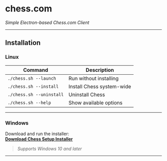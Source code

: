 # chess.com
*Simple Electron-based Chess.com Client*

---

## Installation

### Linux

| Command                  | Description                       |
|--------------------------|---------------------------------|
| `./chess.sh --launch`     | Run without installing           |
| `./chess.sh --install`    | Install Chess system-wide        |
| `./chess.sh --uninstall`  | Uninstall Chess                  |
| `./chess.sh --help`       | Show available options           |

---

### Windows

Download and run the installer:  
[**Download Chess Setup Installer**](https://github.com/m3tozz/chess.com/releases/download/v1.0.0/Chess.Setup.1.0.0.exe)

>*Supports Windows 10 and later*

---
